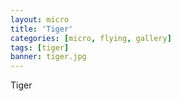 ```yaml
---
layout: micro
title: 'Tiger'
categories: [micro, flying, gallery]
tags: [tiger]
banner: tiger.jpg
---
```


Tiger
